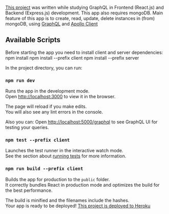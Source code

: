 [This project](https://movies-collection-app.herokuapp.com/) was written while studying GraphQL in Frontend (React.js) and Backend (Express.js) development.
This app also requires mongoDB.
Main feature of this app is to create, read, update, delete instances in (from) mongoDB,
using [GraphQL](https://graphql.org/) and [Apollo Client](https://www.apollographql.com/docs/react/)

## Available Scripts
Before starting the app you need to install client and server dependencies:
npm install
npm install --prefix client
npm install --prefix server

In the project directory, you can run:

### `npm run dev`

Runs the app in the development mode.<br />
Open [http://localhost:3000](http://localhost:3000) to view it in the browser.

The page will reload if you make edits.<br />
You will also see any lint errors in the console.

Also you can:
Open [http://localhost:5000/graphql](http://localhost:5000/graphql) to see GraphQL UI for testing your queries.

### `npm test --prefix client`

Launches the test runner in the interactive watch mode.<br />
See the section about [running tests](https://facebook.github.io/create-react-app/docs/running-tests) for more information.

### `npm run build --prefix client`

Builds the app for production to the `public` folder.<br />
It correctly bundles React in production mode and optimizes the build for the best performance.

The build is minified and the filenames include the hashes.<br />
Your app is ready to be deployed!
[This project is deployed to Heroku](https://movies-collection-app.herokuapp.com/)
